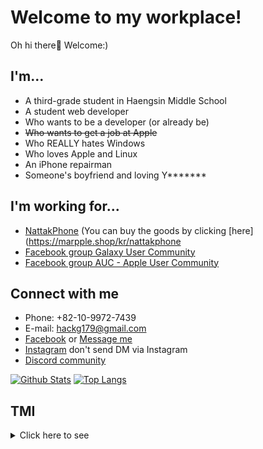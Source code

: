 # Welcome to my workplace!
Oh hi there👋 Welcome:)

## I'm...
- A third-grade student in Haengsin Middle School
- A student web developer
- Who wants to be a developer (or already be)
- ~~Who wants to get a job at Apple~~
- Who REALLY hates Windows
- Who loves Apple and Linux
- An iPhone repairman
- Someone's boyfriend and loving Y*******

## I'm working for...
- [NattakPhone](https://www.facebook.com/nattakphone)
(You can buy the goods by clicking [here](https://marpple.shop/kr/nattakphone
- [Facebook group Galaxy User Community](https://www.facebook.com/groups/2476308982607493/)
- [Facebook group AUC - Apple User Community](https://www.facebook.com/groups/267173041161551)

## Connect with me
- Phone: +82-10-9972-7439
- E-mail: hackg179@gmail.com
- [Facebook](https://www.facebook.com/makerpotato179/)
or [Message me](https://m.me/makerpotato179)
- [Instagram](https://www.instagram.com/goyangFixKing/)
don't send DM via Instagram
- [Discord community](https://discord.gg/ecsApMn)

[![Github Stats](https://github-readme-stats.vercel.app/api?username=potato179&count_private=true&show_icons=true&hide_border=true&bg_color=00000000&title_color=6bedd4&icon_color=6bedd4&text_color=389aa1)](https://github.com/potato179)
[![Top Langs](https://github-readme-stats.vercel.app/api/top-langs/?username=potato179&layout=compact&show_icons=true&hide_border=true&bg_color=00000000&title_color=6bedd4&icon_color=6bedd4&text_color=389aa1)](https://github.com/potato179)

## TMI
<details>
  <summary>Click here to see</summary>
  - Gender: Male
  - Birthday: Sep. 14, 2006
  - Height: 172cm or 68 Inch 
  - Weight: 68kg or 137 Pounds
  - Blood Type: B
  - Phone in Use: iPhone 8
</details>
